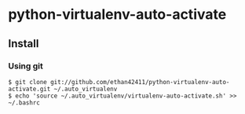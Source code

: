 # python-virtualenv-auto-activate

## Install

### Using git

    $ git clone git://github.com/ethan42411/python-virtualenv-auto-activate.git ~/.auto_virtualenv
    $ echo 'source ~/.auto_virtualenv/virtualenv-auto-activate.sh' >> ~/.bashrc